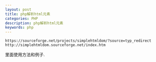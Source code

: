 ```yaml
---
layout: post
title: php解析html元素
categories: PHP
description: php解析html元素
keywords: php
---
```



```
https://sourceforge.net/projects/simplehtmldom/?source=typ_redirect
http://simplehtmldom.sourceforge.net/index.htm
```

里面使用方法和例子. 

